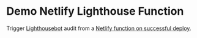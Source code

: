 # Demo Netlify Lighthouse Function

Trigger [Lighthousebot](https://github.com/GoogleChromeLabs/lighthousebot) audit from a [Netlify function on successful deploy](https://www.netlify.com/docs/functions/#event-triggered-functions).